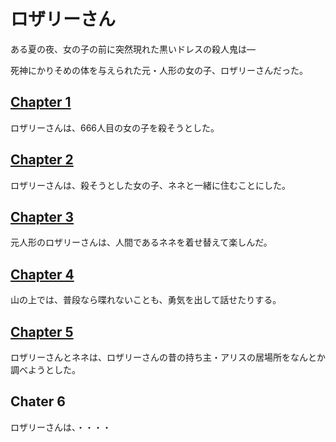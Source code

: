# ロザリーさん

ある夏の夜、女の子の前に突然現れた黒いドレスの殺人鬼は―

死神にかりそめの体を与えられた元・人形の女の子、ロザリーさんだった。

## [Chapter 1](Chapter1.md)

ロザリーさんは、666人目の女の子を殺そうとした。

## [Chapter 2](Chapter2.md)

ロザリーさんは、殺そうとした女の子、ネネと一緒に住むことにした。

## [Chapter 3](Chapter3.md)

元人形のロザリーさんは、人間であるネネを着せ替えて楽しんだ。

## [Chapter 4](Chapter4.md)

山の上では、普段なら喋れないことも、勇気を出して話せたりする。

## [Chapter 5](Chapter5.md)

ロザリーさんとネネは、ロザリーさんの昔の持ち主・アリスの居場所をなんとか調べようとした。

## Chater 6

ロザリーさんは、・・・・
